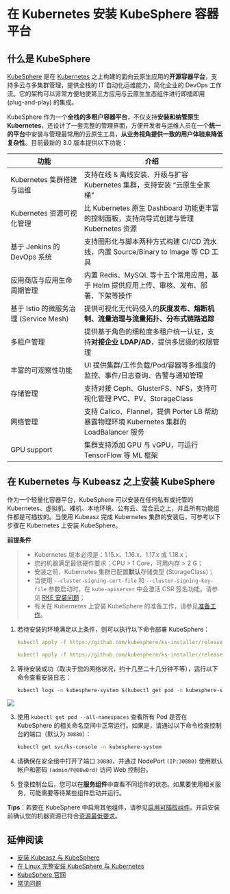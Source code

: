 # 在 Kubernetes 安装 KubeSphere 容器平台

## 什么是 KubeSphere

[KubeSphere](https://github.com/kubesphere/kubesphere) 是在 [Kubernetes](https://kubernetes.io) 之上构建的面向云原生应用的**开源容器平台**，支持多云与多集群管理，提供全栈的 IT 自动化运维能力，简化企业的 DevOps 工作流。它的架构可以非常方便地使第三方应用与云原生生态组件进行即插即用 (plug-and-play) 的集成。

KubeSphere 作为一个**全栈的多租户容器平台**，不仅支持**安装和纳管原生 Kubernetes**，还设计了一套完整的管理界面，方便开发者与运维人员在一个**统一的平台**中安装与管理最常用的云原生工具，**从业务视角提供一致的用户体验来降低复杂性**。目前最新的 3.0 版本提供以下功能：

|功能 |介绍 |
| --- | ---|
| Kubernetes 集群搭建与运维 | 支持在线 & 离线安装、升级与扩容 Kubernetes 集群，支持安装 “云原生全家桶” |
| Kubernetes 资源可视化管理 | 比 Kubernetes 原生 Dashboard 功能更丰富的控制面板，支持向导式创建与管理 Kubernetes 资源 |
| 基于 Jenkins 的 DevOps 系统 | 支持图形化与脚本两种方式构建 CI/CD 流水线，内置 Source/Binary to Image 等 CD 工具 |
| 应用商店与应用生命周期管理 | 内置 Redis、MySQL 等十五个常用应用，基于 Helm 提供应用上传、审核、发布、部署、下架等操作 |
| 基于 Istio 的微服务治理 (Service Mesh) | 提供可视化无代码侵入的**灰度发布、熔断机制、流量治理与流量拓扑、分布式链路追踪** |
| 多租户管理 | 提供基于角色的细粒度多租户统一认证，支持**对接企业 LDAP/AD**，提供多层级的权限管理 |
| 丰富的可观察性功能 | UI 提供集群/工作负载/Pod/容器等多维度的监控、事件/日志查询、告警与通知管理 |
| 存储管理 | 支持对接 Ceph、GlusterFS、NFS，支持可视化管理 PVC、PV、StorageClass |
| 网络管理 | 支持 Calico、Flannel，提供 Porter LB 帮助暴露物理环境 Kubernetes 集群的 LoadBalancer 服务 |
| GPU support | 集群支持添加 GPU 与 vGPU，可运行 TensorFlow 等 ML 框架 |


## 在 Kubernetes 与 Kubeasz 之上安装 KubeSphere

作为一个轻量化容器平台，KubeSphere 可以安装在任何私有或托管的 Kubernetes、虚拟机、裸机、本地环境、公有云、混合云之上，并且所有功能组件都是可插拔的。当使用 Kubeasz 完成 Kubernetes 集群的安装后，可参考以下步骤在 Kubernetes 上安装 KubeSphere。

**前提条件**

> - Kubernetes 版本必须是：1.15.x、1.16.x、1.17.x 或 1.18.x；
> - 您的机器满足最低硬件要求：CPU > 1 Core，可用内存 > 2 G；
> - 安装之前，Kubernetes 集群已配置**默认**存储类型 (StorageClass)；
> - 当使用 `--cluster-signing-cert-file` 和 `--cluster-signing-key-file` 参数启动时，在 `kube-apiserver` 中会激活 CSR 签名功能。请参见 [RKE 安装问题](https://github.com/kubesphere/kubesphere/issues/1925#issuecomment-591698309)；
> - 有关在 Kubernetes 上安装 KubeSphere 的准备工作，请参见[准备工作](https://kubesphere.io/zh/docs/installing-on-kubernetes/introduction/prerequisites/)。
>

1. 若待安装的环境满足以上条件，则可以执行以下命令部署 KubeSphere：

   ```yaml
   kubectl apply -f https://github.com/kubesphere/ks-installer/releases/download/v3.0.0/kubesphere-installer.yaml

   kubectl apply -f https://github.com/kubesphere/ks-installer/releases/download/v3.0.0/cluster-configuration.yaml
   ```

2. 等待安装成功（取决于您的网络状况，约十几至二十几分钟不等），运行以下命令查看安装日志：

   ```bash
   kubectl logs -n kubesphere-system $(kubectl get pod -n kubesphere-system -l app=ks-install -o jsonpath='{.items[0].metadata.name}') -f
   ```

  ![](https://pek3b.qingstor.com/kubesphere-docs/png/20191005195724.png)

3. 使用 `kubectl get pod --all-namespaces` 查看所有 Pod 是否在 KubeSphere 的相关命名空间中正常运行。如果是，请通过以下命令检查控制台的端口（默认为 `30880`）：

   ```bash
   kubectl get svc/ks-console -n kubesphere-system
   ```

4. 请确保在安全组中打开了端口 `30880`，并通过 NodePort `(IP:30880)` 使用默认帐户和密码 `(admin/P@88w0rd)` 访问 Web 控制台。

5. 登录控制台后，您可以在**服务组件**中查看不同组件的状态。如果要使用相关服务，可能需要等待某些组件启动并运行。

**Tips**：若要在 KubeSphere 中启用其他组件，请参见[启用可插拔组件](https://kubesphere.io/zh/docs/pluggable-components/)。开启安装前确认您的机器资源已符合[资源最低要求](https://kubesphere.io/zh/docs/pluggable-components/overview/)。

## 延伸阅读

- [安装 Kubeasz 与 KubeSphere](https://kubesphere.com.cn/forum/d/716-play-with-kubesphere-and-kubeasz)
- [在 Linux 完整安装 KubeSphere 与 Kubernetes](https://kubesphere.io/zh/docs/installing-on-linux/introduction/intro/)
- [KubeSphere 官网](https://kubesphere.io/zh/)
- [常见问题](https://kubesphere.io/zh/docs/faq/)


